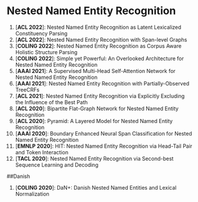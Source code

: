 # Nested Named Entity Recognition

1. [**ACL 2022**]: Nested Named Entity Recognition as Latent Lexicalized Constituency Parsing
2. [**ACL 2022**]: Nested Named Entity Recognition with Span-level Graphs
3. [**COLING 2022**]: Nested Named Entity Recognition as Corpus Aware Holistic Structure Parsing
4. [**COLING 2022**]: Simple yet Powerful: An Overlooked Architecture for Nested Named Entity Recognition
5. [**AAAI 2021**]: A Supervised Multi-Head Self-Attention Network for Nested Named Entity Recognition
6. [**AAAI 2021**]: Nested Named Entity Recognition with Partially-Observed TreeCRFs
7. [**ACL 2021**]: Nested Named Entity Recognition via Explicitly Excluding the Influence of the Best Path
8. [**ACL 2020**]: Bipartite Flat-Graph Network for Nested Named Entity Recognition
9. [**ACL 2020**]: Pyramid: A Layered Model for Nested Named Entity Recognition
10. [**AAAI 2020**]: Boundary Enhanced Neural Span Classification for Nested Named Entity Recognition
11. [**EMNLP 2020**]: HIT: Nested Named Entity Recognition via Head-Tail Pair and Token Interaction
12. [**TACL 2020**]: Nested Named Entity Recognition via Second-best Sequence Learning and Decoding

##Danish

1. [**COLING 2020**]: DaN+: Danish Nested Named Entities and Lexical Normalization